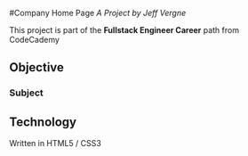 #Company Home Page
*A Project by Jeff Vergne*

This project is part of the **Fullstack Engineer Career** path from CodeCademy

## Objective

### Subject

## Technology
Written in HTML5 / CSS3